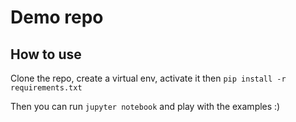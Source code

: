 # Demo repo

## How to use

Clone the repo, create a virtual env, activate it then `pip install -r requirements.txt`

Then you can run `jupyter notebook` and play with the examples :)
